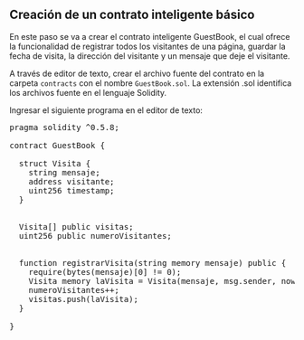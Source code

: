 ## Creación de un contrato inteligente básico

En este paso se va a crear el contrato inteligente GuestBook, el cual ofrece la funcionalidad de registrar todos los visitantes de una página, guardar la fecha de visita, la dirección del visitante y un mensaje que deje el visitante.

A través de editor de texto, crear el archivo fuente del contrato en la carpeta
`contracts` con el nombre `GuestBook.sol`. La extensión .sol identifica los archivos fuente en el lenguaje Solidity.

Ingresar el siguiente programa en el editor de texto:  

<pre class="file" data-filename="contracts\GuestBook.sol" data-target="replace">
pragma solidity ^0.5.8;

contract GuestBook {

  struct Visita {
    string mensaje;
    address visitante;
    uint256 timestamp;
  }


  Visita[] public visitas;
  uint256 public numeroVisitantes;


  function registrarVisita(string memory mensaje) public {
    require(bytes(mensaje)[0] != 0);
    Visita memory laVisita = Visita(mensaje, msg.sender, now);
    numeroVisitantes++;
    visitas.push(laVisita);
  }

}
</pre>
